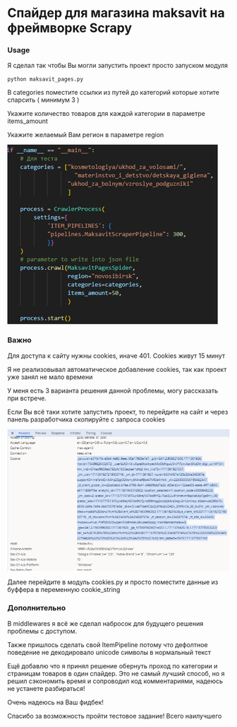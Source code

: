 # Спайдер для магазина maksavit на фреймворке Scrapy

### **Usage**

Я сделал так чтобы Вы могли запустить проект просто запуском модуля

```
python maksavit_pages.py
```

В categories поместите ссылки из путей до категорий которые хотите спарсить ( минимум 3 )

Укажите количество товаров для каждой категории в параметре items_amount

Укажите желаемый Вам регион в параметре region

![1711579103800](image/Readme/1711579103800.png)

### Важно

Для доступа к сайту нужны cookies, иначе 401. Cookies живут 15 минут

Я не реализовывал автоматическое добавление cookies, так как проект уже занял не мало времени

У меня есть 3 варианта решения данной проблемы, могу рассказать при встрече.

Если Вы всё таки хотите запустить проект, то перейдите на сайт и через панель разработчика скопируйте с запроса cookies

![1711579483623](image/Readme/1711579483623.png)

Далее перейдите в модуль cookies.py и просто поместите данные из буффера в переменную cookie_string


### **Дополнительно**

В middlewares я всё же сделал набросок для будущего решения проблемы с доступом.

Также пришлось сделать свой ItemPipeline потому что дефолтное поведение не декодировало unicode символы в нормальный текст

Ещё добавлю что я принял решение обернуть проход по категории и страницам товаров в один спайдер. Это не самый лучший способ, но я решил сэкономить время и сопроводил код комментариями, надеюсь не устанете разбираться!

Очень надеюсь на Ваш фидбек!

Спасибо за возможность пройти тестовое задание! Всего наилучшего
